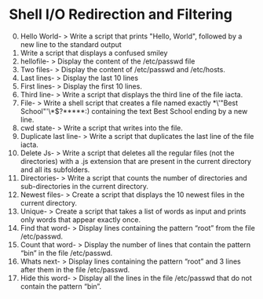 # Shell I/O Redirection and Filtering
0. Hello World- > Write a script that prints "Hello, World", followed by a new line to the standard output
1. Write a script that displays a confused smiley
2. hellofile- > Display the content of the /etc/passwd file
3. Two files- > Display the content of /etc/passwd and /etc/hosts.
4. Last lines- > Display the last 10 lines
5. First lines- > Display the first 10 lines.
6. Third line- > Write a script that displays the third line of the file iacta.
7. File- > Write a shell script that creates a file named exactly \*\\'"Best School"\'\\*$\?\*\*\*\*\*:) containing the text Best School ending by a new line.
8. cwd state- > Write a script that writes into the file.
9. Duplicate last line- > Write a script that duplicates the last line of the file iacta.
10. Delete Js- > Write a script that deletes all the regular files (not the directories) with a .js extension that are present in the current directory and all its subfolders.
11. Directories- > Write a script that counts the number of directories and sub-directories in the current directory.
12. Newest files- > Create a script that displays the 10 newest files in the current directory.
13. Unique- > Create a script that takes a list of words as input and prints only words that appear exactly once.
14. Find that word- > Display lines containing the pattern “root” from the file /etc/passwd.
15. Count that word- > Display the number of lines that contain the pattern “bin” in the file /etc/passwd.
16. Whats next- > Display lines containing the pattern “root” and 3 lines after them in the file /etc/passwd.
17. Hide this word- > Display all the lines in the file /etc/passwd that do not contain the pattern “bin”.
